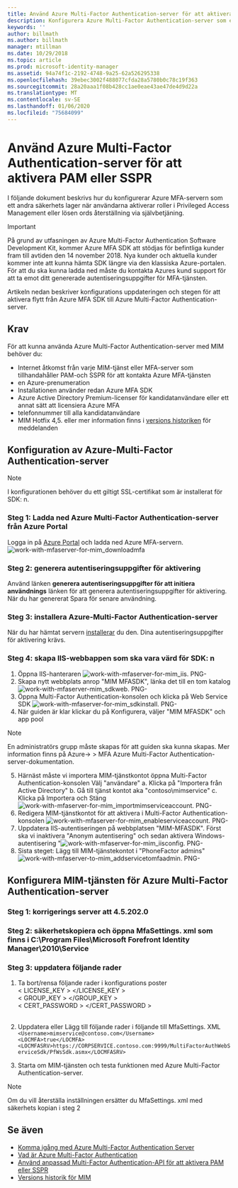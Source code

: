 ```yaml
---
title: Använd Azure Multi-Factor Authentication-server för att aktivera PAM-eller SSPR-scenarier | Microsoft Docs
description: Konfigurera Azure Multi-Factor Authentication-server som ett andra säkerhets lager när användarna aktiverar roller i Privileged Access Management och lösen ords återställning via självbetjäning.
keywords: ''
author: billmath
ms.author: billmath
manager: mtillman
ms.date: 10/29/2018
ms.topic: article
ms.prod: microsoft-identity-manager
ms.assetid: 94a74f1c-2192-4748-9a25-62a526295338
ms.openlocfilehash: 39ebec3002f488077cfda28a5780b0c78c19f363
ms.sourcegitcommit: 28a20aaa1f08b428cc1ae0eae43ae47de4d9d22a
ms.translationtype: MT
ms.contentlocale: sv-SE
ms.lasthandoff: 01/06/2020
ms.locfileid: "75684099"
---
```

# <a name="use-azure-multi-factor-authentication-server-to-activate-pam-or-sspr"></a>Använd Azure Multi-Factor Authentication-server för att aktivera PAM eller SSPR
I följande dokument beskrivs hur du konfigurerar Azure MFA-servern som ett andra säkerhets lager när användarna aktiverar roller i Privileged Access Management eller lösen ords återställning via självbetjäning.

> [!IMPORTANT]
> På grund av utfasningen av Azure Multi-Factor Authentication Software Development Kit, kommer Azure MFA SDK att stödjas för befintliga kunder fram till avtiden den 14 november 2018. Nya kunder och aktuella kunder kommer inte att kunna hämta SDK längre via den klassiska Azure-portalen. För att du ska kunna ladda ned måste du kontakta Azures kund support för att ta emot ditt genererade autentiseringsuppgifter för MFA-tjänsten.

Artikeln nedan beskriver konfigurations uppdateringen och stegen för att aktivera flytt från Azure MFA SDK till Azure Multi-Factor Authentication-server.

## <a name="prerequisites"></a>Krav

För att kunna använda Azure Multi-Factor Authentication-server med MIM behöver du:

- Internet åtkomst från varje MIM-tjänst eller MFA-server som tillhandahåller PAM-och SSPR för att kontakta Azure MFA-tjänsten
- en Azure-prenumeration
- Installationen använder redan Azure MFA SDK
- Azure Active Directory Premium-licenser för kandidatanvändare eller ett annat sätt att licensiera Azure MFA
- telefonnummer till alla kandidatanvändare
- MIM Hotfix 4,5. eller mer information finns i [versions historiken](./reference/version-history.md) för meddelanden

## <a name="azure-multi-factor-authentication-server-configuration"></a>Konfiguration av Azure-Multi-Factor Authentication-server 
> [!NOTE] 
> I konfigurationen behöver du ett giltigt SSL-certifikat som är installerat för SDK: n. 

### <a name="step-1-download-azure-multi-factor-authentication-server-from-the-azure-portal"></a>Steg 1: Ladda ned Azure Multi-Factor Authentication-server från Azure Portal 
Logga in på [Azure Portal](https://portal.azure.com/) och ladda ned Azure MFA-servern.
![work-with-mfaserver-for-mim_downloadmfa](media/working-with-mfaserver-for-mim/working-with-mfaserver-for-mim_downloadmfa.PNG)

### <a name="step-2-generate-activation-credentials"></a>Steg 2: generera autentiseringsuppgifter för aktivering
Använd länken **generera autentiseringsuppgifter för att initiera användnings** länken för att generera autentiseringsuppgifter för aktivering. När du har genererat Spara för senare användning.

### <a name="step-3-install-the-azure-multi-factor-authentication-server"></a>Steg 3: installera Azure-Multi-Factor Authentication-server
När du har hämtat servern [installerar](https://docs.microsoft.com/azure/active-directory/authentication/howto-mfaserver-deploy#install-and-configure-the-mfa-server) du den.  Dina autentiseringsuppgifter för aktivering krävs. 

### <a name="step-4-create-your-iis-web-application-that-will-host-the-sdk"></a>Steg 4: skapa IIS-webbappen som ska vara värd för SDK: n
1. Öppna IIS-hanteraren ![work-with-mfaserver-for-mim_iis. PNG-](media/working-with-mfaserver-for-mim/working-with-mfaserver-for-mim_iis.PNG)
2.  Skapa nytt webbplats anrop "MIM MFASDK", länka det till en tom katalog ![work-with-mfaserver-mim_sdkweb. PNG-](media/working-with-mfaserver-for-mim/working-with-mfaserver-for-mim_sdkweb.PNG)
3. Öppna Multi-Factor Authentication-konsolen och klicka på Web Service SDK ![work-with-mfaserver-for-mim_sdkinstall. PNG-](media/working-with-mfaserver-for-mim/working-with-mfaserver-for-mim_sdkinstall.PNG)
4. När guiden är klar klickar du på Konfigurera, väljer "MIM MFASDK" och app pool

> [!NOTE] 
> En administratörs grupp måste skapas för att guiden ska kunna skapas. Mer information finns på Azure-> > MFA Azure Multi-Factor Authentication-server-dokumentation.

5. Härnäst måste vi importera MIM-tjänstkontot öppna Multi-Factor Authentication-konsolen Välj "användare" a. Klicka på "Importera från Active Directory" b. Gå till tjänst kontot aka "contoso\mimservice" c. Klicka på Importera och Stäng ![work-with-mfaserver-for-mim_importmimserviceaccount. PNG-](media/working-with-mfaserver-for-mim/working-with-mfaserver-for-mim_importmimserviceaccount.PNG) 
6. Redigera MIM-tjänstkontot för att aktivera i Multi-Factor Authentication-konsolen ![work-with-mfaserver-for-mim_enableserviceaccount. PNG-](media/working-with-mfaserver-for-mim/working-with-mfaserver-for-mim_enableserviceaccount.PNG)
7. Uppdatera IIS-autentiseringen på webbplatsen "MIM-MFASDK". Först ska vi inaktivera "Anonym autentisering" och sedan aktivera Windows-autentisering "![work-with-mfaserver-for-mim_iisconfig. PNG-](media/working-with-mfaserver-for-mim/working-with-mfaserver-for-mim_iisconfig.PNG)
8. Sista steget: Lägg till MIM-tjänstekontot i "PhoneFactor admins" ![work-with-mfaserver-to-mim_addservicetomfaadmin. PNG-](media/working-with-mfaserver-for-mim/working-with-mfaserver-for-mim_addservicetomfaadmin.PNG)

## <a name="configuring-the-mim-service-for-azure-multi-factor-authentication-server"></a>Konfigurera MIM-tjänsten för Azure Multi-Factor Authentication-server 

### <a name="step-1-patch-server-to-452020"></a>Steg 1: korrigerings server att 4.5.202.0
 
### <a name="step-2-backup-and-open-the-mfasettingsxml-located-in-the-cprogram-filesmicrosoft-forefront-identity-manager2010service"></a>Steg 2: säkerhetskopiera och öppna MfaSettings. xml som finns i C:\Program Files\Microsoft Forefront Identity Manager\2010\Service

### <a name="step-3-update-the-following-lines"></a>Steg 3: uppdatera följande rader
1. Ta bort/rensa följande rader i konfigurations poster <br>
< LICENSE_KEY > </LICENSE_KEY ><br>
< GROUP_KEY > </GROUP_KEY ><br>
< CERT_PASSWORD > </CERT_PASSWORD ><br>
<CertFilePath></CertFilePath><br>

2. Uppdatera eller Lägg till följande rader i följande till MfaSettings. XML <br>
`<Username>mimservice@contoso.com</Username>` <br>
`<LOCMFA>true</LOCMFA>`<br>
`<LOCMFASRV>https://CORPSERVICE.contoso.com:9999/MultiFactorAuthWebServiceSdk/PfWsSdk.asmx</LOCMFASRV>`

3. Starta om MIM-tjänsten och testa funktionen med Azure Multi-Factor Authentication-server.

> [!NOTE] 
> Om du vill återställa inställningen ersätter du MfaSettings. xml med säkerhets kopian i steg 2


## <a name="see-also"></a>Se även

-    [Komma igång med Azure Multi-Factor Authentication Server](https://docs.microsoft.com/azure/active-directory/authentication/howto-mfaserver-deploy)
- [Vad är Azure Multi-Factor Authentication](https://docs.microsoft.com/azure/multi-factor-authentication/multi-factor-authentication)
- [Använd anpassad Multi-Factor Authentication-API för att aktivera PAM eller SSPR](Working-with-custommfaserver-for-mim.md)
- [Versions historik för MIM](./reference/version-history.md)
